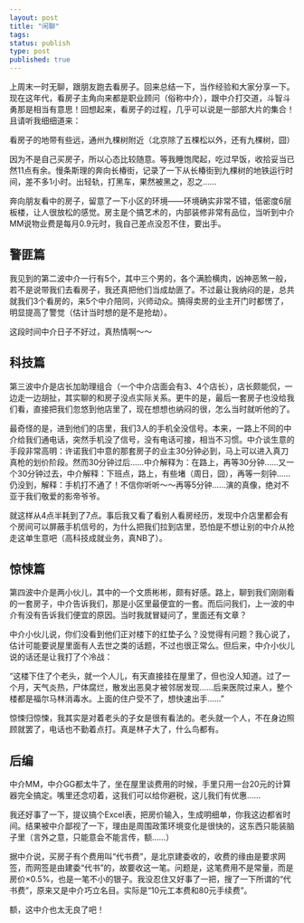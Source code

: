 ```yaml
--- 
layout: post
title: "闲聊"
tags: 
status: publish
type: post
published: true
---
```

上周末一时无聊，跟朋友跑去看房子。回来总结一下，当作经验和大家分享一下。现在这年代，看房子主角向来都是职业顾问（俗称中介），跟中介打交道，斗智斗勇那是相当有意思！回想起来，看房子的过程，几乎可以说是一部部大片的集合！且请听我细细道来：

看房子的地带有些远，通州九棵树附近（北京除了五棵松以外，还有九棵树，囧）

因为不是自己买房子，所以心态比较随意。等我睡饱爬起，吃过早饭，收拾妥当已然11点有余。慢条斯理的奔向长椿街，记录了一下从长椿街到九棵树的地铁运行时间，差不多1小时。出轻轨，打黑车，果然被黑之，忍之……

奔向朋友看中的房子，留意了一下小区的环境——环境确实非常不错，低密度6层板楼，让人很放松的感觉。房主是个搞艺术的，内部装修非常有品位，当听到中介MM说物业费是每月0.9元时，我自己差点没忍不住，要出手。
<h2>警匪篇</h2>
我见到的第二波中介一行有5个，其中三个男的，各个满脸横肉，凶神恶煞一般，若不是说带我们去看房子，我还真把他们当成劫匪了。不过最让我纳闷的是，总共就我们3个看房的，来5个中介陪同，兴师动众。搞得卖房的业主开门时都愣了，明显提高了警觉（估计当时想的是不是抢劫）。

这段时间中介日子不好过，真热情啊～～
<h2>科技篇</h2>
第三波中介是店长加助理组合（一个中介店面会有3、4个店长），店长颇能侃，一边走一边胡扯，其实聊的和房子没点实际关系。更牛的是，最后一套房子也没给我们看，直接把我们忽悠到他店里了，现在想想也纳闷的很，怎么当时就听他的了。

最奇怪的是，进到他们的店里，我们3人的手机全没信号。本来，一路上不同的中介给我们通电话，突然手机没了信号，没有电话可接，相当不习惯。中介谈生意的手段非常高明：许诺我们中意的那套房子的业主30分钟必到，马上可以进入真刀真枪的划价阶段。然而30分钟过后……中介解释为：在路上，再等30分钟……又一个30分钟过去，中介解释：下班点，路上，有些堵（周日，囧），再等一刻钟……仍没到，解释：手机打不通了！不信你听听～～再等5分钟……演的真像，绝对不亚于我们敬爱的影帝爷爷。

就这样从4点半耗到了7点。事后我又看了看别人看房经历，发现中介店里都会有个房间可以屏蔽手机信号的，为什么把我们拉到店里，恐怕是不想让别的中介从抢走这单生意吧（高科技成就业务，真NB了）。
<h2>惊悚篇</h2>
第四波中介是两小伙儿，其中的一个文质彬彬，颇有好感。路上，聊到我们刚刚看的一套房子，中介告诉我们，那是小区里最便宜的一套。而后问我们，上一波的中介有没有告诉我们便宜的原因。当时我就冒疑问了，里面还有文章？

中介小伙儿说，你们没看到他们正对楼下的红垫子么？没觉得有问题？我心说了，估计可能要说屋里面有人去世之类的话题，不过也很正常么。但后来，中介小伙儿说的话还是让我打了个冷战：

“这楼下住了个老头，就一个人儿，有天直接挂在屋里了，但也没人知道。过了一个月，天气炎热，尸体腐烂，散发出恶臭才被邻居发现……后来医院过来人，整个楼都是福尔马林消毒水。上面的住户受不了，想快速出手……”

惊悚归惊悚，我其实是对着老头的子女是很有看法的。老头就一个人，不在身边照顾就罢了，电话也不勤着点打。真是林子大了，什么鸟都有。
<h2>后编</h2>
中介MM，中介GG都太牛了，坐在屋里谈费用的时候，手里只用一台20元的计算器完全搞定。嘴里还念叨着，这我们可以给你避税，这儿我们有优惠……

我还好事了一下，提议搞个Excel表，把房价输入，生成明细单，你我这边都省时间。结果被中介鄙视了一下，理由是周围政策环境变化是很快的，这东西只能装脑子里（言外之意，只能意会不能言传，额……）

据中介说，买房子有个费用叫“代书费”，是北京建委收的，收费的缘由是要求网签，而网签是由建委“代书”的，故要收这一笔。问题是，这笔费用不是常量，而是房价×0.5%，也是一笔不小的银子。我没忍住又好事了一把，搜了一下所谓的“代书费”，原来又是中介巧立名目。实际是“10元工本费和80元手续费”。

额，这中介也太无良了吧！
